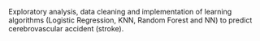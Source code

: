 Exploratory analysis, data cleaning and implementation of learning algorithms (Logistic Regression, KNN, Random Forest and NN) to predict cerebrovascular accident (stroke).
